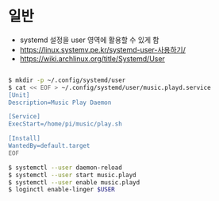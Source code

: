 # 일반
 - systemd 설정을 user 영역에 활용할 수 있게 함
 - https://linux.systemv.pe.kr/systemd-user-사용하기/
 - https://wiki.archlinux.org/title/Systemd/User

```bash

$ mkdir -p ~/.config/systemd/user
$ cat << EOF > ~/.config/systemd/user/music.playd.service
[Unit]
Description=Music Play Daemon

[Service]
ExecStart=/home/pi/music/play.sh

[Install]
WantedBy=default.target
EOF

$ systemctl --user daemon-reload
$ systemctl --user start music.playd
$ systemctl --user enable music.playd
$ loginctl enable-linger $USER
```
